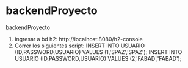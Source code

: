 # backendProyecto
 backendProyecto

1. ingresar a bd h2: http://localhost:8080/h2-console
2. Correr los siguientes script:
INSERT INTO USUARIO (ID,PASSWORD,USUARIO) VALUES (1,'SPAZ','SPAZ');
INSERT INTO USUARIO (ID,PASSWORD,USUARIO) VALUES (2,'FABAD','FABAD');
